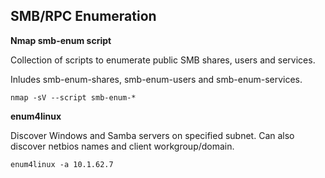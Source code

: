 ## SMB/RPC Enumeration

**Nmap smb-enum script**

Collection of scripts to enumerate public SMB shares, users and services.

Inludes smb-enum-shares, smb-enum-users and smb-enum-services.

```
nmap -sV --script smb-enum-*
```
**enum4linux**

Discover Windows and Samba servers on specified subnet. Can also discover netbios names and client workgroup/domain.
```
enum4linux -a 10.1.62.7
```